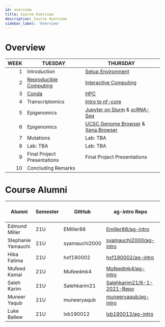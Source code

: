 ```yaml
---
id: overview
title: Course Overview
description: Course Overview
sidebar_label: 'Overview'
---
```


# Overview

| WEEK | TUESDAY                                      | THURSDAY                                                                  |
| ---: | -------------------------------------------- | ------------------------------------------------------------------------- |
|    1 | Introduction                                 | [Setup Environment](./week_01.md)                                         |
|    2 | [Reproducible Computing](./week_02/intro.md) | [Interactive Computing](./week_02/jupyter.md)                             |
|    3 | [Conda](./week_03/conda.md)                  | [HPC](./week_03/hpc.md)                                                   |
|    4 | Transcriptomics                              | [Intro to nf-core](week_04/nf-core)                                       |
|    5 | Epigenomics                                  | [Jupyter on Slurm](week_05/jupyter_slurm) & [scRNA-Seq](week_05/scrnaseq) |
|    6 | Epigenomics                                  | [UCSC Genome Browser](week_06/ucsc) & [Xena Browser](week_06/xena)        |
|    7 | Mutations                                    | Lab: TBA                                                                  |
|    8 | Lab: TBA                                     | Lab: TBA                                                                  |
|    9 | Final Project Presentations                  | Final Project Presentations                                               |
|   10 | Concluding Remarks                           |                                                                           |

# Course Alumni

| Alumni             | Semester | GitHub        | ag-intro Repo                                                               | Final Project Repo |
| ------------------ | -------- | ------------- | --------------------------------------------------------------------------- | ------------------ |
| Edmund Miller      | 21U      | EMiller88     | [Emiller88/ag-intro](https://github.com/Emiller88/ag-intro)                 |                    |
| Stephanie Yamauchi | 21U      | syamauchi2000 | [syamauchi2000/ag-intro](https://github.com/syamauchi2000/ag-intro)         |                    |
| Hiba Fatima        | 21U      | hxf190002     | [hxf190002/ag-intro](https://github.com/hxf190002/ag-intro)                 |                    |
| Mufeed Kamal       | 21U      | Mufeedmk4     | [Mufeedmk4/ag-intro](https://github.com/Mufeedmk4/ag-intro)                 |                    |
| Saleh Karim        | 21U      | Salehkarim21  | [Salehkarim21/6-1-2021-Repo](https://github.com/Salehkarim21/6-1-2021-Repo) |                    |
| Muneer Yaqub       | 21U      | muneeryaqub   | [muneeryaqub/ag-intro](https://github.com/muneeryaqub/ag-intro)             |                    |
| Luke Ballew        | 21U      | lxb190012     | [lxb190013/ag-intro](https://github.com/lxb190013/ag-intro)                 |                    |
